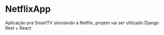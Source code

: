 # NetflixApp
Aplicação pra SmartTV simulando a Netflix, projeto vai ser utilizado Django Rest + React
